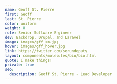 ```yaml
---
name: Geoff St. Pierre
first: Geoff
last: St. Pierre
color: uniform
weight: 8
role: Senior Software Engineer
dev: Backdrop, Drupal, and Laravel
image: images/gff-sm.jpg
hover: images/gff_hover.jpg
link: https://twitter.com/serundeputy
layout: components/molecules/bio/bio.html
quote: I make things!
private: true
seo:
  description: Geoff St. Pierre - Lead Developer
---
```


